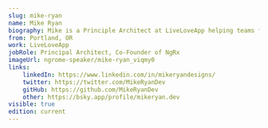 ```yaml
---
slug: mike-ryan
name: Mike Ryan
biography: Mike is a Principle Architect at LiveLoveApp helping teams find absolute joy in shipping apps. He is a Google Developer Expert and a core team member of NgRx, an open source organization building high quality reactive libraries for Angular.
from: Portland, OR
work: LiveLoveApp
jobRole: Principal Architect, Co-Founder of NgRx
imageUrl: ngrome-speaker/mike-ryan_viqmy0
links:
    linkedIn: https://www.linkedin.com/in/mikeryandesigns/
    twitter: https://twitter.com/MikeRyanDev
    gitHub: https://github.com/MikeRyanDev
    other: https://bsky.app/profile/mikeryan.dev
visible: true
edition: current
---
```

